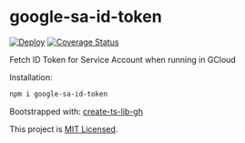 # google-sa-id-token

[![Deploy](https://github.com/mdovhopo/google-sa-id-token/workflows/build/badge.svg)](https://github.com/mdovhopo/google-sa-id-token/actions)
[![Coverage Status](https://coveralls.io/repos/github/mdovhopo/google-sa-id-token/badge.svg?branch=master)](https://coveralls.io/github/mdovhopo/google-sa-id-token?branch=master)

Fetch ID Token for Service Account when running in GCloud

<!-- TODO: add extended examples -->

Installation:

```sh
npm i google-sa-id-token
```

<!-- TODO: add usage examples -->

Bootstrapped with: [create-ts-lib-gh](https://github.com/glebbash/create-ts-lib-gh)

This project is [MIT Licensed](LICENSE).
